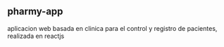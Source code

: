## pharmy-app
aplicacion web basada en clinica para el control y registro de pacientes, realizada en reactjs


